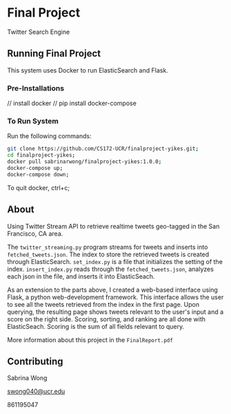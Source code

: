 # Final Project
Twitter Search Engine

## Running Final Project
This system uses Docker to run ElasticSearch and Flask.

### Pre-Installations

// install docker
// pip install docker-compose

### To Run System
Run the following commands:

```bash
git clone https://github.com/CS172-UCR/finalproject-yikes.git;
cd finalproject-yikes;
docker pull sabrinarwong/finalproject-yikes:1.0.0; 
docker-compose up;
docker-compose down;
```

To quit docker, ctrl+c;


## About
Using Twitter Stream API to retrieve realtime tweets geo-tagged in the San Francisco, CA area.

The `twitter_streaming.py` program streams for tweets and inserts into `fetched_tweets.json`. The index to store the retrieved tweets is created through ElasticSearch. `set_index.py` is a file that initializes the setting of the index. `insert_index.py` reads through the `fetched_tweets.json`, analyzes each json in the file, and inserts it into ElasticSeach.

As an extension to the parts above, I created a web-based interface using Flask, a python web-development framework. This interface allows the user to see all the tweets retrieved from the index in the first page. Upon querying, the resulting page shows tweets relevant to the user's input and a score on the right side. Scoring, sorting, and ranking are all done with ElasticSeach. Scoring is the sum of all fields relevant to query.

More information about this project in the `FinalReport.pdf`

## Contributing

Sabrina Wong 

swong040@ucr.edu

861195047

